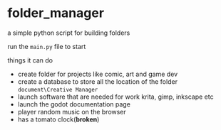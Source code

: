 # folder_manager
a simple python script for building folders

run the `main.py` file to start

things it can do
- create folder for projects like comic, art and game dev
- create a database to store all the location of the folder `document\Creative Manager`
- launch software that are needed for work krita, gimp, inkscape etc
- launch the godot documentation page
- player random music on the browser
- has a tomato clock(**broken**)
